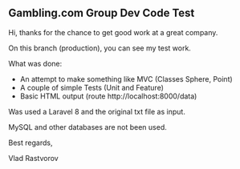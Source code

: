 ## Gambling.com Group Dev Code Test

Hi, thanks for the chance to get good work at a great company.

On this branch (production), you can see my test work.

What was done:
- An attempt to make something like MVC (Classes Sphere, Point)
- A couple of simple Tests (Unit and Feature)
- Basic HTML output (route http://localhost:8000/data)

Was used a Laravel 8 and the original txt file as input.

MySQL and other databases are not been used.

Best regards,

Vlad Rastvorov
